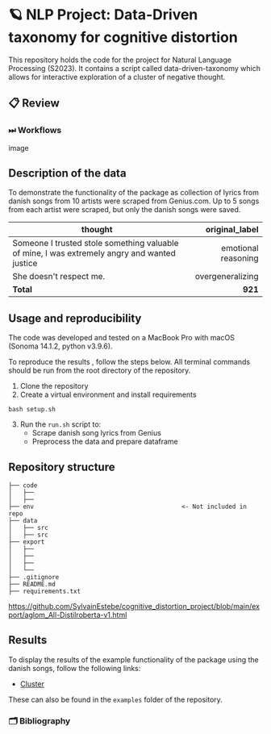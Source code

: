 # 🪐 NLP Project: Data-Driven taxonomy for cognitive distortion

This repository holds the code for the project for Natural Language Processing (S2023). It contains a script called data-driven-taxonomy which allows for interactive exploration of a cluster of negative thought.

## 📋 Review

### ⏭ Workflows

image

## Description of the data
To demonstrate the functionality of the package as collection of lyrics from danish songs from 10 artists were scraped from Genius.com. Up to 5 songs from each artist were scraped, but only the danish songs were saved. 

| thought | original_label |
| ----------------- | -: |
| Someone I trusted stole something valuable of mine, I was extremely angry and wanted justice       | emotional reasoning |
| She doesn't respect me.        | overgeneralizing |
| **Total**         | **921**|

## Usage and reproducibility

The code was developed and tested on a MacBook Pro with macOS (Sonoma 14.1.2, python v3.9.6).

To reproduce the results , follow the steps below. All terminal commands should be run from the root directory of the repository.


1. Clone the repository
2. Create a virtual environment and install requirements
```
bash setup.sh
```
3. Run the `run.sh` script to: 
    - Scrape danish song lyrics from Genius
    - Preprocess the data and prepare dataframe

## Repository structure
```
├── code 
│   ├── 
│   ├── 
├── env                                         <- Not included in repo
├── data
│   ├── src
│   ├── src
├── export                                   
│   ├──
│   ├── 
│   ├── 
│   └── 
├── .gitignore
├── README.md
├── requirements.txt
```
https://github.com/SylvainEstebe/cognitive_distortion_project/blob/main/export/aglom_All-Distilroberta-v1.html
## Results
To display the results of the example functionality of the package using the danish songs, follow the following links:
- [Cluster](http://htmlpreview.github.io/?https://github.com/SylvainEstebe/cognitive_distortion_project/blob/main/export/aglom_All-Distilroberta-v1.html)

These can also be found in the `examples` folder of the repository.

### 🗂 Bibliography
